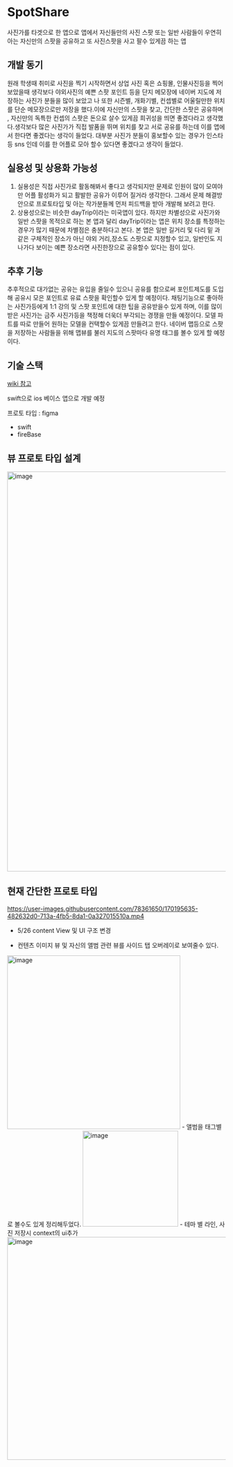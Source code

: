 # SpotShare
사진가를 타겟으로 한 앱으로 앱에서 자신들만의 사진 스팟 또는 일반 사람들이 우연히 아는 자신만의 스팟을 공유하고 또 사진스팟을 사고 팔수 있게끔 하는 앱

## 개발 동기

원래 학생때 취미로 사진을 찍기 시작하면서 상업 사진 혹은 쇼핑몰, 인물사진등을 찍어보았을때 생각보다 야외사진의 예쁜 스팟 포인트 등을 단지 메모장에 네이버 지도에 저장하는 사진가 분들을 많이 보았고 나 또한 시즌별, 개화기별, 컨셉별로 어울릴만한 위치를 단순 메모장으로만 저장을 했다.이에 자신만의 스팟을 찾고, 간단한 스팟은 공유하며 , 자신만의 독특한 컨셉의 스팟은 돈으로 살수 있게끔 희귀성을 띄면 좋겠다라고 생각했다.생각보다 많은 사진가가 직접 발품을 뛰며 위치를 찾고 서로 공유를 하는데 이를 앱에서 한다면 좋겠다는 생각이 들었다.
대부분 사진가 분들이 홍보할수 있는 경우가 인스타 등 sns 인데 이를 한 어플로 모아 할수 있다면 좋겠다고 생각이 들었다.

## 실용성 및 상용화 가능성

1. 실용성은 직접 사진가로 활동해봐서 좋다고 생각되지만 문제로 인원이 많이 모여야만 어플 활성화가 되고 활발한 공유가 이루어 질거라 생각한다. 그래서 문제 해결방안으로 프로토타입 및 아는 작가분들께 먼저 피드백을 받아 개발해 보려고 한다.
2. 상용성으로는 비슷한 dayTrip이라는 미국앱이 있다. 하지만 차별성으로 사진가와 일반 스팟을 목적으로 하는 본 앱과 달리 dayTrip이라는 앱은 위치 장소를 특정하는 경우가 많기 때문에 차별점은 충분하다고 본다. 본 앱은 일반 길거리 및 다리 밑 과같은 구체적인 장소가 아닌 야외 거리,장소도 스팟으로 지정할수 있고, 일반인도 지나가다 보이는 예쁜 장소라면 사진한장으로 공유할수 있다는 점이 있다.

## 추후 기능

추후적으로 대가없는 공유는 유입을 줄일수 있으니 공유를 함으로써 포인트제도를 도입해 공유시 모은 포인트로 유료 스팟을 확인할수 있게 할 예정이다.
채팅기능으로 좋아하는 사진가등에게 1:1 강의 및 스팟 포인트에 대한 팁을 공유받을수 있게 하며, 이를 많이 받은 사진가는 금주 사진가등을 책정해 더욱더 부각되는 경쟁을 만들 예정이다.
모델 파트를 따로 만들어 원하는 모델을 컨택할수 있게끔 만들려고 한다.
네이버 맵등으로 스팟을 저장하는 사람들을 위해 맵뷰를 불러 지도의 스팟마다 유명 태그를 볼수 있게 할 예정이다.

## 기술 스택
[wiki 참고](https://github.com/calmkeen/SpotShare/wiki/%EC%A7%84%EC%B2%99%EC%82%AC%ED%95%AD) 

swift으로 ios 베이스 앱으로 개발 예정

프로토 타입 : figma

- swift
- fireBase

## 뷰 프로토 타입 설계
<img width="919" alt="image" src="https://user-images.githubusercontent.com/78361650/170436881-b5d56384-0782-4175-8e40-19a6922bc2f3.png">


## 현재 간단한 프로토 타입

https://user-images.githubusercontent.com/78361650/170195635-482632d0-713a-4fb5-8da1-0a327015510a.mp4

- 5/26 content View 및  UI 구조 변경

- 컨텐츠 이미지 뷰 및 자신의 앨범 관련 뷰를 사이드 탭 오버레이로 보여줄수 있다.

<img width="399" alt="image" src="https://user-images.githubusercontent.com/78361650/170434994-14400679-3ca9-4c0d-9055-206f89762edf.png">
- 앨범을 태그별로 볼수도 있게 정리해두었다.

<img width="220" alt="image" src="https://user-images.githubusercontent.com/78361650/170435085-a1a5d706-8d61-4fed-90cd-d51fb359bbf0.png">
- 테마 별 라인, 사진 저장시  context의  ui추가

<img width="512" alt="image" src="https://user-images.githubusercontent.com/78361650/170435179-3abae5b4-f339-48b2-aff5-a84e329983e2.png">


